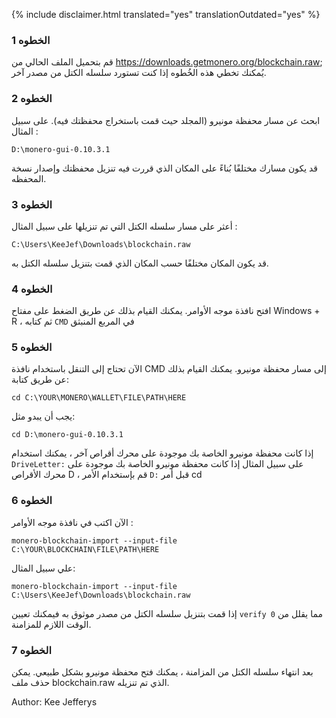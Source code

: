 {% include disclaimer.html translated="yes" translationOutdated="yes" %}

### الخطوه 1

قم بتحميل الملف الحالي من https://downloads.getmonero.org/blockchain.raw; يُمكنك تخطي هذه الخُطوه إذا كنت تستورد سلسله الكتل من مصدر آخر.

### الخطوه 2

ابحث عن مسار محفظة مونيرو (المجلد حيث قمت باستخراج محفظتك فيه). على سبيل المثال :

`D:\monero-gui-0.10.3.1`

قد يكون مسارك مختلفًا بُناءً على المكان الذي قررت فيه تنزيل محفظتك وإصدار نسخة المحفظه.

### الخطوه 3

أعثر على مسار سلسله الكتل التي تم تنزيلها على سبيل المثال :

`C:\Users\KeeJef\Downloads\blockchain.raw`

قد يكون المكان مختلفًا حسب المكان الذي قمت بتنزيل سلسله الكتل به.

### الخطوه 4

افتح نافذة موجه الأوامر. يمكنك القيام بذلك عن طريق الضغط على مفتاح Windows + R ، ثم كتابه `CMD` في المربع المنبثق

### الخطوه 5

الآن تحتاج إلى التنقل باستخدام نافذة CMD إلى مسار محفظة مونيرو. يمكنك القيام بذلك عن طريق كتابة:

`cd C:\YOUR\MONERO\WALLET\FILE\PATH\HERE`

يجب أن يبدو مثل:

`cd D:\monero-gui-0.10.3.1`

إذا كانت محفظة مونيرو الخاصة بك موجودة على محرك أقراص آخر ، يمكنك استخدام `DriveLetter:` على سبيل المثال إذا كانت محفظة مونيرو الخاصة بك موجودة على محرك الأقراص D ، قم بإستخدام الأمر `D:` قبل أمر cd

### الخطوه 6

الآن اكتب في نافذة موجه الأوامر :

`monero-blockchain-import --input-file C:\YOUR\BLOCKCHAIN\FILE\PATH\HERE`

علي سبيل المثال:

`monero-blockchain-import --input-file C:\Users\KeeJef\Downloads\blockchain.raw`

إذا قمت بتنزيل سلسله الكتل من مصدر موثوق به فيمكنك تعيين `verify 0` مما يقلل من الوقت اللازم للمزامنة.

### الخطوه 7

بعد انتهاء سلسله الكتل من المزامنة ، يمكنك فتح محفظة مونيرو بشكل طبيعي. يمكن حذف ملف blockchain.raw الذي تم تنزيله.


Author: Kee Jefferys
